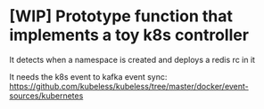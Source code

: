 # [WIP] Prototype function that implements a toy k8s controller

It detects when a namespace is created and deploys a redis rc in it

It needs the k8s event to kafka event sync:
https://github.com/kubeless/kubeless/tree/master/docker/event-sources/kubernetes
